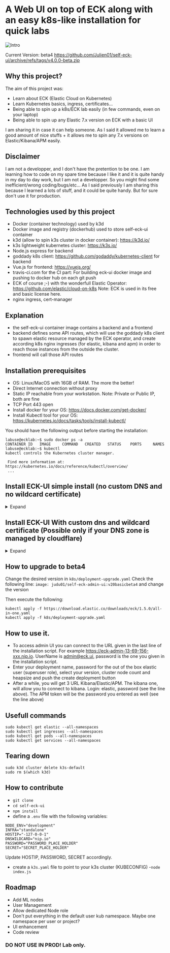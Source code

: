 # A Web UI on top of ECK along with an easy k8s-like installation for quick labs
![Intro](https://user-images.githubusercontent.com/43077255/118717509-73713880-b826-11eb-87a8-05ee8e80d0ba.JPG)

Current Version: beta4
https://github.com/Julien01/self-eck-ui/archive/refs/tags/v4.0.0-beta.zip

## Why this project?
The aim of this project was:
- Learn about ECK (Elastic Cloud on Kubernetes)
- Learn Kubernetes basics, ingress, certificates... 
- Being able to spin up a k8s/ECK lab easily (in few commands, even on your laptop)
- Being able to spin up any Elastic 7.x version on ECK with a basic UI

I am sharing it in case it can help someone.  As I said it allowed me to learn a good amount of nice stuffs + it allows me to spin any 7.x versions on Elastic/Kibana/APM easily.

## Disclaimer
I am not a developper, and I don't have the pretention to be one. I am learning how to code on my spare time because I like it and it is quite handy in my day to day work, but I am not a developper. So you might find some inefficient/wrong coding/bugs/etc... As I said previously I am sharing this because I learned a lots of stuff, and it could be quite handy. But for sure don't use it for production.

## Technologies used by this project
- Docker (container technology) used by k3d
- Docker image and registry (dockerhub) used to store self-eck-ui container
- k3d (allow to spin k3s cluster in docker container): https://k3d.io/
- k3s lightweight kubernetes cluster: https://k3s.io/
- Node.js express for backend
- goddady k8s client: https://github.com/godaddy/kubernetes-client for backend
- Vue.js for frontend: https://vuejs.org/
- travis-ci.com for the CI part: For building eck-ui docker image and pushing to docker hub on each git push
- ECK of course ;-) with the wonderfull Elastic Operator: https://github.com/elastic/cloud-on-k8s Note: ECK is used in its free and basic license here.
- nginx ingress, cert-manager

## Explanation
- the self-eck-ui container image contains a backend and a frontend
- backend defines some API routes, which will use the goddady k8s client to spawn elastic resource managed by the ECK operator, and create according k8s nginx ingresses (for elastic, kibana and apm) in order to reach those instances from the outside the cluster.
- frontend will call those API routes

## Installation prerequisites
- OS: Linux/MacOS with 16GB of RAM. The more the better!
- Direct Internet connection without proxy
- Static IP reachable from your workstation. Note: Private or Public IP, both are fine
- TCP Port 443 open
- Install docker for your OS: https://docs.docker.com/get-docker/
- Install Kubectl tool for your OS: https://kubernetes.io/docs/tasks/tools/install-kubectl/

You should have the following output before starting the installation:
```
labuse@ecklab:~$ sudo docker ps -a
CONTAINER ID   IMAGE     COMMAND   CREATED   STATUS    PORTS     NAMES
labuse@ecklab:~$ kubectl
kubectl controls the Kubernetes cluster manager.

 Find more information at: https://kubernetes.io/docs/reference/kubectl/overview/
 ...
 ```

## Install ECK-UI simple install (no custom DNS and no wildcard certificate)
<details>
    <summary>Expand</summary>
    <p>

```
Download latest release: https://github.com/Julien01/self-eck-ui/archive/refs/tags/v4.0.0-beta.zip
unzip self-eck-ui-4.0.0-beta.zip
cd self-eck-ui-4.0.0-beta
sudo chmod +x install.sh
sudo ./install.sh
```

- Installation:
    <details>
    <summary>Expected output</summary>
    <p>

    ```
    labuse@ecklab:~/self-eck-ui$  sudo ./install.sh
    Enter IP: (if you install locally you can use 127.0.0.1 If you install this on remote VM then use its IP)
    static reachable ip: 172.25.110.215
    Enter password for admin UI and admin@eck.ui user:
    Password:  Starting installation.....
    Preparing to install k3d into /usr/local/bin
    k3d installed into /usr/local/bin/k3d
    Run 'k3d --help' to see what you can do with it.
    INFO[0000] Prep: Network
    INFO[0000] Created network 'k3d-k3s-default' (582a9b040577baeed04413dff7c860829ec045c79284d1cccde6bacc018e5767)
    INFO[0000] Created volume 'k3d-k3s-default-images'
    INFO[0001] Creating node 'k3d-k3s-default-server-0'
    INFO[0002] Creating node 'k3d-k3s-default-agent-0'
    INFO[0002] Creating node 'k3d-k3s-default-agent-1'
    INFO[0002] Creating node 'k3d-k3s-default-agent-2'
    INFO[0002] Creating LoadBalancer 'k3d-k3s-default-serverlb'
    INFO[0002] Starting cluster 'k3s-default'
    INFO[0002] Starting servers...
    INFO[0002] Starting Node 'k3d-k3s-default-server-0'
    INFO[0008] Starting agents...
    INFO[0008] Starting Node 'k3d-k3s-default-agent-0'
    INFO[0021] Starting Node 'k3d-k3s-default-agent-1'
    INFO[0028] Starting Node 'k3d-k3s-default-agent-2'
    INFO[0036] Starting helpers...
    INFO[0036] Starting Node 'k3d-k3s-default-serverlb'
    INFO[0037] (Optional) Trying to get IP of the docker host and inject it into the cluster as 'host.k3d.internal' for easy access
    INFO[0039] Successfully added host record to /etc/hosts in 5/5 nodes and to the CoreDNS ConfigMap
    INFO[0039] Cluster 'k3s-default' created successfully!
    INFO[0039] --kubeconfig-update-default=false --> sets --kubeconfig-switch-context=false
    INFO[0039] You can now use it like this:
    kubectl config use-context k3d-k3s-default
    kubectl cluster-info
    namespace/ingress-nginx created
    serviceaccount/ingress-nginx created
    configmap/ingress-nginx-controller created
    clusterrole.rbac.authorization.k8s.io/ingress-nginx created
    clusterrolebinding.rbac.authorization.k8s.io/ingress-nginx created
    role.rbac.authorization.k8s.io/ingress-nginx created
    rolebinding.rbac.authorization.k8s.io/ingress-nginx created
    service/ingress-nginx-controller-admission created
    service/ingress-nginx-controller created
    deployment.apps/ingress-nginx-controller created
    Warning: admissionregistration.k8s.io/v1beta1 ValidatingWebhookConfiguration is deprecated in v1.16+, unavailable in v1.22+; use admissionregistration.k8s.io/v1 ValidatingWebhookConfiguration
    validatingwebhookconfiguration.admissionregistration.k8s.io/ingress-nginx-admission created
    clusterrole.rbac.authorization.k8s.io/ingress-nginx-admission created
    clusterrolebinding.rbac.authorization.k8s.io/ingress-nginx-admission created
    job.batch/ingress-nginx-admission-create created
    job.batch/ingress-nginx-admission-patch created
    role.rbac.authorization.k8s.io/ingress-nginx-admission created
    rolebinding.rbac.authorization.k8s.io/ingress-nginx-admission created
    serviceaccount/ingress-nginx-admission created
    namespace/elastic-system created
    serviceaccount/elastic-operator created
    secret/elastic-webhook-server-cert created
    configmap/elastic-operator created
    Warning: apiextensions.k8s.io/v1beta1 CustomResourceDefinition is deprecated in v1.16+, unavailable in v1.22+; use apiextensions.k8s.io/v1 CustomResourceDefinition
    customresourcedefinition.apiextensions.k8s.io/agents.agent.k8s.elastic.co created
    customresourcedefinition.apiextensions.k8s.io/apmservers.apm.k8s.elastic.co created
    customresourcedefinition.apiextensions.k8s.io/beats.beat.k8s.elastic.co created
    customresourcedefinition.apiextensions.k8s.io/elasticsearches.elasticsearch.k8s.elastic.co created
    customresourcedefinition.apiextensions.k8s.io/enterprisesearches.enterprisesearch.k8s.elastic.co created
    customresourcedefinition.apiextensions.k8s.io/kibanas.kibana.k8s.elastic.co created
    clusterrole.rbac.authorization.k8s.io/elastic-operator created
    clusterrole.rbac.authorization.k8s.io/elastic-operator-view created
    clusterrole.rbac.authorization.k8s.io/elastic-operator-edit created
    clusterrolebinding.rbac.authorization.k8s.io/elastic-operator created
    service/elastic-webhook-server created
    statefulset.apps/elastic-operator created
    Warning: admissionregistration.k8s.io/v1beta1 ValidatingWebhookConfiguration is deprecated in v1.16+, unavailable in v1.22+; use admissionregistration.k8s.io/v1 ValidatingWebhookConfiguration
    validatingwebhookconfiguration.admissionregistration.k8s.io/elastic-webhook.k8s.elastic.co created
    clusterrolebinding.rbac.authorization.k8s.io/serviceaccounts-cluster-admin created
    secret/env-secret created
    deployment.apps/self-eck-admin-ui created
    service/self-eck-admin-ui created
    Warning: extensions/v1beta1 Ingress is deprecated in v1.14+, unavailable in v1.22+; use networking.k8s.io/v1 Ingress
    Error from server (InternalError): error when creating "k8s/deployment-tmp.yaml": Internal error occurred: failed calling webhook "validate.nginx.ingress.kubernetes.io": Post "https://ingress-nginx-controller-admission.ingress-nginx.svc:443/extensions/v1beta1/ingresses?timeout=30s": dial tcp 10.43.255.118:443: connect: connection refused
    retrying it could be normal, indeed depending on the bandwidth, it can take up to 20m,  please be patient...
    clusterrolebinding.rbac.authorization.k8s.io/serviceaccounts-cluster-admin unchanged
    secret/env-secret configured
    deployment.apps/self-eck-admin-ui unchanged
    service/self-eck-admin-ui unchanged
    Warning: extensions/v1beta1 Ingress is deprecated in v1.14+, unavailable in v1.22+; use networking.k8s.io/v1 Ingress
    Error from server (InternalError): error when creating "k8s/deployment-tmp.yaml": Internal error occurred: failed calling webhook "validate.nginx.ingress.kubernetes.io": Post "https://ingress-nginx-controller-admission.ingress-nginx.svc:443/extensions/v1beta1/ingresses?timeout=30s": dial tcp 10.43.255.118:443: connect: connection refused
    retrying it could be normal, indeed depending on the bandwidth, it can take up to 20m,  please be patient...
    clusterrolebinding.rbac.authorization.k8s.io/serviceaccounts-cluster-admin unchanged
    secret/env-secret configured
    deployment.apps/self-eck-admin-ui unchanged
    service/self-eck-admin-ui unchanged
    Warning: extensions/v1beta1 Ingress is deprecated in v1.14+, unavailable in v1.22+; use networking.k8s.io/v1 Ingress
    Error from server (InternalError): error when creating "k8s/deployment-tmp.yaml": Internal error occurred: failed calling webhook "validate.nginx.ingress.kubernetes.io": Post "https://ingress-nginx-controller-admission.ingress-nginx.svc:443/extensions/v1beta1/ingresses?timeout=30s": dial tcp 10.43.255.118:443: connect: connection refused
    retrying it could be normal, indeed depending on the bandwidth, it can take up to 20m,  please be patient...
    clusterrolebinding.rbac.authorization.k8s.io/serviceaccounts-cluster-admin unchanged
    secret/env-secret configured
    deployment.apps/self-eck-admin-ui unchanged
    service/self-eck-admin-ui unchanged
    Warning: extensions/v1beta1 Ingress is deprecated in v1.14+, unavailable in v1.22+; use networking.k8s.io/v1 Ingress
    Error from server (InternalError): error when creating "k8s/deployment-tmp.yaml": Internal error occurred: failed calling webhook "validate.nginx.ingress.kubernetes.io": Post "https://ingress-nginx-controller-admission.ingress-nginx.svc:443/extensions/v1beta1/ingresses?timeout=30s": dial tcp 10.43.255.118:443: connect: connection refused
    retrying it could be normal, indeed depending on the bandwidth, it can take up to 20m,  please be patient...
    clusterrolebinding.rbac.authorization.k8s.io/serviceaccounts-cluster-admin unchanged
    secret/env-secret configured
    deployment.apps/self-eck-admin-ui unchanged
    service/self-eck-admin-ui unchanged
    Warning: extensions/v1beta1 Ingress is deprecated in v1.14+, unavailable in v1.22+; use networking.k8s.io/v1 Ingress
    Error from server (InternalError): error when creating "k8s/deployment-tmp.yaml": Internal error occurred: failed calling webhook "validate.nginx.ingress.kubernetes.io": Post "https://ingress-nginx-controller-admission.ingress-nginx.svc:443/extensions/v1beta1/ingresses?timeout=30s": dial tcp 10.43.255.118:443: connect: connection refused
    retrying it could be normal, indeed depending on the bandwidth, it can take up to 20m,  please be patient...
    clusterrolebinding.rbac.authorization.k8s.io/serviceaccounts-cluster-admin unchanged
    secret/env-secret configured
    deployment.apps/self-eck-admin-ui unchanged
    service/self-eck-admin-ui unchanged
    Warning: extensions/v1beta1 Ingress is deprecated in v1.14+, unavailable in v1.22+; use networking.k8s.io/v1 Ingress
    Error from server (InternalError): error when creating "k8s/deployment-tmp.yaml": Internal error occurred: failed calling webhook "validate.nginx.ingress.kubernetes.io": Post "https://ingress-nginx-controller-admission.ingress-nginx.svc:443/extensions/v1beta1/ingresses?timeout=30s": dial tcp 10.43.255.118:443: connect: connection refused
    retrying it could be normal, indeed depending on the bandwidth, it can take up to 20m,  please be patient...
    clusterrolebinding.rbac.authorization.k8s.io/serviceaccounts-cluster-admin unchanged
    secret/env-secret configured
    deployment.apps/self-eck-admin-ui unchanged
    service/self-eck-admin-ui unchanged
    Warning: extensions/v1beta1 Ingress is deprecated in v1.14+, unavailable in v1.22+; use networking.k8s.io/v1 Ingress
    ingress.extensions/eck-ui-ingress created
    To access admin UI you can connect to https://eck-admin-172-25-110-215.nip.io UserName:admin@eck.ui
    It can take up to 30min to have everything working
    ```
    </p>
    </details>



- [Login(1)](https://user-images.githubusercontent.com/43077255/119314076-93648a00-bc74-11eb-94b7-c229eb7db91b.mp4)
- [Login(2)](https://user-images.githubusercontent.com/43077255/119314147-aecf9500-bc74-11eb-8746-9e8c41e5e14c.mp4)

- [Create a deployment](https://user-images.githubusercontent.com/43077255/119314189-bf800b00-bc74-11eb-82aa-b2baa753cdf4.mp4)

- [Access kibana for a deployment](https://user-images.githubusercontent.com/43077255/119314256-d7f02580-bc74-11eb-9895-3735c6d13144.mp4)

- [Delete deployment](https://user-images.githubusercontent.com/43077255/119314335-ef2f1300-bc74-11eb-87d3-e1c7e86f3d59.mp4)

  </p>
    </details>





## Install ECK-UI With custom dns and wildcard certificate (Possible only if your DNS zone is managed by cloudflare)
<details>
    <summary>Expand</summary>
    <p>
If you own a dns domain and manage your zone on cloudflare, you can use wildcard cert with letsencrypt and DNS01 challenge so (you won't get the certificate warning anymore):
It works only with Cloudflare managed zones for now. You should be able to manage you DNS zone for free with cloudflare (free tier)

```
Download latest release here: https://github.com/Julien01/self-eck-ui/archive/refs/tags/v4.0.0-beta.zip
unzip self-eck-ui-4.0.0-beta.zip
cd self-eck-ui
sudo chmod +x installDNS.sh
sudo ./installDNS.sh
```

- Get your ip:

![ifconfig](https://user-images.githubusercontent.com/43077255/118718697-d8795e00-b827-11eb-8230-32ddcefdc9f4.JPG)


- [Cloudfare API Token creation](https://user-images.githubusercontent.com/43077255/119314408-01a94c80-bc75-11eb-8fff-59629630e056.mp4)

- [Cloudfare A entry and CNAME](https://user-images.githubusercontent.com/43077255/119314568-2f8e9100-bc75-11eb-813b-f20553e32c29.mp4)

- Installation:
    <details>
    <summary>Expected output</summary>
    <p>

    ```
    labuse@ecklab:~/self-eck-ui$ sudo ./installDNS.sh
    Enter WildCard DNS Domain
    DNS Domain: labdemo.myinfra.xyz
    Enter CloudfareAPI:
    API token: 3readacted-oredacted
    Enter Email:
    Email for lets encrypt contact: redacted@gmail.com
    Enter password for admin UI and admin@eck.ui user:
    Password: k3d v4.4.3 is already latest
    Run 'k3d --help' to see what you can do with it.
    INFO[0000] Prep: Network
    INFO[0000] Created network 'k3d-k3s-default' (c083fec56bea2d0186500e60414c4ec56766179c7c62e8b0a4c69bab84daa961)
    INFO[0000] Created volume 'k3d-k3s-default-images'
    INFO[0001] Creating node 'k3d-k3s-default-server-0'
    INFO[0001] Creating node 'k3d-k3s-default-agent-0'
    INFO[0001] Creating node 'k3d-k3s-default-agent-1'
    INFO[0001] Creating node 'k3d-k3s-default-agent-2'
    INFO[0001] Creating LoadBalancer 'k3d-k3s-default-serverlb'
    INFO[0001] Starting cluster 'k3s-default'
    INFO[0001] Starting servers...
    INFO[0001] Starting Node 'k3d-k3s-default-server-0'
    INFO[0011] Starting agents...
    INFO[0011] Starting Node 'k3d-k3s-default-agent-0'
    INFO[0024] Starting Node 'k3d-k3s-default-agent-1'
    INFO[0032] Starting Node 'k3d-k3s-default-agent-2'
    INFO[0040] Starting helpers...
    INFO[0040] Starting Node 'k3d-k3s-default-serverlb'
    INFO[0042] (Optional) Trying to get IP of the docker host and inject it into the cluster as 'host.k3d.internal' for easy access
    INFO[0048] Successfully added host record to /etc/hosts in 5/5 nodes and to the CoreDNS ConfigMap
    INFO[0048] Cluster 'k3s-default' created successfully!
    INFO[0048] --kubeconfig-update-default=false --> sets --kubeconfig-switch-context=false
    INFO[0048] You can now use it like this:
    kubectl config use-context k3d-k3s-default
    kubectl cluster-info
    namespace/ingress-nginx created
    serviceaccount/ingress-nginx created
    configmap/ingress-nginx-controller created
    clusterrole.rbac.authorization.k8s.io/ingress-nginx created
    clusterrolebinding.rbac.authorization.k8s.io/ingress-nginx created
    role.rbac.authorization.k8s.io/ingress-nginx created
    rolebinding.rbac.authorization.k8s.io/ingress-nginx created
    service/ingress-nginx-controller-admission created
    service/ingress-nginx-controller created
    deployment.apps/ingress-nginx-controller created
    Warning: admissionregistration.k8s.io/v1beta1 ValidatingWebhookConfiguration is deprecated in v1.16+, unavailable in v1.22+; use admissionregistration.k8s.io/v1 ValidatingWebhookConfiguration
    validatingwebhookconfiguration.admissionregistration.k8s.io/ingress-nginx-admission created
    clusterrole.rbac.authorization.k8s.io/ingress-nginx-admission created
    clusterrolebinding.rbac.authorization.k8s.io/ingress-nginx-admission created
    job.batch/ingress-nginx-admission-create created
    job.batch/ingress-nginx-admission-patch created
    role.rbac.authorization.k8s.io/ingress-nginx-admission created
    rolebinding.rbac.authorization.k8s.io/ingress-nginx-admission created
    serviceaccount/ingress-nginx-admission created
    namespace/elastic-system created
    serviceaccount/elastic-operator created
    secret/elastic-webhook-server-cert created
    configmap/elastic-operator created
    Warning: apiextensions.k8s.io/v1beta1 CustomResourceDefinition is deprecated in v1.16+, unavailable in v1.22+; use apiextensions.k8s.io/v1 CustomResourceDefinition
    customresourcedefinition.apiextensions.k8s.io/agents.agent.k8s.elastic.co created
    customresourcedefinition.apiextensions.k8s.io/apmservers.apm.k8s.elastic.co created
    customresourcedefinition.apiextensions.k8s.io/beats.beat.k8s.elastic.co created
    customresourcedefinition.apiextensions.k8s.io/elasticsearches.elasticsearch.k8s.elastic.co created
    customresourcedefinition.apiextensions.k8s.io/enterprisesearches.enterprisesearch.k8s.elastic.co created
    customresourcedefinition.apiextensions.k8s.io/kibanas.kibana.k8s.elastic.co created
    clusterrole.rbac.authorization.k8s.io/elastic-operator created
    clusterrole.rbac.authorization.k8s.io/elastic-operator-view created
    clusterrole.rbac.authorization.k8s.io/elastic-operator-edit created
    clusterrolebinding.rbac.authorization.k8s.io/elastic-operator created
    service/elastic-webhook-server created
    statefulset.apps/elastic-operator created
    Warning: admissionregistration.k8s.io/v1beta1 ValidatingWebhookConfiguration is deprecated in v1.16+, unavailable in v1.22+; use admissionregistration.k8s.io/v1 ValidatingWebhookConfiguration
    validatingwebhookconfiguration.admissionregistration.k8s.io/elastic-webhook.k8s.elastic.co created
    customresourcedefinition.apiextensions.k8s.io/certificaterequests.cert-manager.io created
    customresourcedefinition.apiextensions.k8s.io/certificates.cert-manager.io created
    customresourcedefinition.apiextensions.k8s.io/challenges.acme.cert-manager.io created
    customresourcedefinition.apiextensions.k8s.io/clusterissuers.cert-manager.io created
    customresourcedefinition.apiextensions.k8s.io/issuers.cert-manager.io created
    customresourcedefinition.apiextensions.k8s.io/orders.acme.cert-manager.io created
    namespace/cert-manager created
    serviceaccount/cert-manager-cainjector created
    serviceaccount/cert-manager created
    serviceaccount/cert-manager-webhook created
    clusterrole.rbac.authorization.k8s.io/cert-manager-cainjector created
    clusterrole.rbac.authorization.k8s.io/cert-manager-controller-issuers created
    clusterrole.rbac.authorization.k8s.io/cert-manager-controller-clusterissuers created
    clusterrole.rbac.authorization.k8s.io/cert-manager-controller-certificates created
    clusterrole.rbac.authorization.k8s.io/cert-manager-controller-orders created
    clusterrole.rbac.authorization.k8s.io/cert-manager-controller-challenges created
    clusterrole.rbac.authorization.k8s.io/cert-manager-controller-ingress-shim created
    clusterrole.rbac.authorization.k8s.io/cert-manager-view created
    clusterrole.rbac.authorization.k8s.io/cert-manager-edit created
    clusterrole.rbac.authorization.k8s.io/cert-manager-controller-approve:cert-manager-io created
    clusterrole.rbac.authorization.k8s.io/cert-manager-webhook:subjectaccessreviews created
    clusterrolebinding.rbac.authorization.k8s.io/cert-manager-cainjector created
    clusterrolebinding.rbac.authorization.k8s.io/cert-manager-controller-issuers created
    clusterrolebinding.rbac.authorization.k8s.io/cert-manager-controller-clusterissuers created
    clusterrolebinding.rbac.authorization.k8s.io/cert-manager-controller-certificates created
    clusterrolebinding.rbac.authorization.k8s.io/cert-manager-controller-orders created
    clusterrolebinding.rbac.authorization.k8s.io/cert-manager-controller-challenges created
    clusterrolebinding.rbac.authorization.k8s.io/cert-manager-controller-ingress-shim created
    clusterrolebinding.rbac.authorization.k8s.io/cert-manager-controller-approve:cert-manager-io created
    clusterrolebinding.rbac.authorization.k8s.io/cert-manager-webhook:subjectaccessreviews created
    role.rbac.authorization.k8s.io/cert-manager-cainjector:leaderelection created
    role.rbac.authorization.k8s.io/cert-manager:leaderelection created
    role.rbac.authorization.k8s.io/cert-manager-webhook:dynamic-serving created
    rolebinding.rbac.authorization.k8s.io/cert-manager-cainjector:leaderelection created
    rolebinding.rbac.authorization.k8s.io/cert-manager:leaderelection created
    rolebinding.rbac.authorization.k8s.io/cert-manager-webhook:dynamic-serving created
    service/cert-manager created
    service/cert-manager-webhook created
    deployment.apps/cert-manager-cainjector created
    deployment.apps/cert-manager created
    deployment.apps/cert-manager-webhook created
    mutatingwebhookconfiguration.admissionregistration.k8s.io/cert-manager-webhook created
    validatingwebhookconfiguration.admissionregistration.k8s.io/cert-manager-webhook created
    clusterrolebinding.rbac.authorization.k8s.io/serviceaccounts-cluster-admin created
    secret/cloudflare-api-token-secret created
    secret/env-secret created
    deployment.apps/self-eck-admin-ui created
    service/self-eck-admin-ui created
    Warning: extensions/v1beta1 Ingress is deprecated in v1.14+, unavailable in v1.22+; use networking.k8s.io/v1 Ingress
    Error from server (InternalError): error when creating "k8s/deploymentcert-tmp.yaml": Internal error occurred: failed calling webhook "webhook.cert-manager.io": Post "https://cert-manager-webhook.cert-manager.svc:443/mutate?timeout=10s": dial tcp 10.43.33.191:443: connect: connection refused
    Error from server (InternalError): error when creating "k8s/deploymentcert-tmp.yaml": Internal error occurred: failed calling webhook "webhook.cert-manager.io": Post "https://cert-manager-webhook.cert-manager.svc:443/mutate?timeout=10s": dial tcp 10.43.33.191:443: connect: connection refused
    Error from server (InternalError): error when creating "k8s/deploymentcert-tmp.yaml": Internal error occurred: failed calling webhook "validate.nginx.ingress.kubernetes.io": Post "https://ingress-nginx-controller-admission.ingress-nginx.svc:443/extensions/v1beta1/ingresses?timeout=30s": dial tcp 10.43.103.172:443: connect: connection refused
    retrying it could be normal, indeed depending on the bandwidth, it can take up to 20m,  please be patient...
    clusterrolebinding.rbac.authorization.k8s.io/serviceaccounts-cluster-admin unchanged
    secret/cloudflare-api-token-secret configured
    clusterissuer.cert-manager.io/letsencrypt created
    certificate.cert-manager.io/eck-mycert-secret created
    secret/env-secret configured
    deployment.apps/self-eck-admin-ui unchanged
    service/self-eck-admin-ui unchanged
    Warning: extensions/v1beta1 Ingress is deprecated in v1.14+, unavailable in v1.22+; use networking.k8s.io/v1 Ingress
    Error from server (InternalError): error when creating "k8s/deploymentcert-tmp.yaml": Internal error occurred: failed calling webhook "validate.nginx.ingress.kubernetes.io": Post "https://ingress-nginx-controller-admission.ingress-nginx.svc:443/extensions/v1beta1/ingresses?timeout=30s": dial tcp 10.43.103.172:443: connect: connection refused
    retrying it could be normal, indeed depending on the bandwidth, it can take up to 20m,  please be patient...
    clusterrolebinding.rbac.authorization.k8s.io/serviceaccounts-cluster-admin unchanged
    secret/cloudflare-api-token-secret configured
    clusterissuer.cert-manager.io/letsencrypt unchanged
    certificate.cert-manager.io/eck-mycert-secret unchanged
    secret/env-secret configured
    deployment.apps/self-eck-admin-ui unchanged
    service/self-eck-admin-ui unchanged
    Warning: extensions/v1beta1 Ingress is deprecated in v1.14+, unavailable in v1.22+; use networking.k8s.io/v1 Ingress
    ingress.extensions/eck-ui-ingress created
    To access admin UI you can connect to https://eck-admin.labdemo.myinfra.xyz UserName:admin@eck.ui
    It can take up to 30min to have everything working
    ```

    </p>
    </details>



- [Login(1)](https://user-images.githubusercontent.com/43077255/119314736-5ea50280-bc75-11eb-8c66-7c11e682de4d.mp4)
- [Login(2)](https://user-images.githubusercontent.com/43077255/119314807-74b2c300-bc75-11eb-8d2a-9927edbf50a8.mp4)

- Valid Cert:

![cert](https://user-images.githubusercontent.com/43077255/118719098-53427900-b828-11eb-9a06-4cb2c382f3a7.JPG)

- [Create a deployment](https://user-images.githubusercontent.com/43077255/119314189-bf800b00-bc74-11eb-82aa-b2baa753cdf4.mp4)

- [Access kibana for a deployment](https://user-images.githubusercontent.com/43077255/119314256-d7f02580-bc74-11eb-9895-3735c6d13144.mp4)

- [Delete deployment](https://user-images.githubusercontent.com/43077255/119314335-ef2f1300-bc74-11eb-87d3-e1c7e86f3d59.mp4)


    </p>
    </details>

## How to upgrade to beta4
Change the desired version in  `k8s/deployment-upgrade.yaml`
Check the following line:
`image: judu01/self-eck-admin-ui:v20basicbeta4` and change the version

Then execute the following:
```
kubectl apply -f https://download.elastic.co/downloads/eck/1.5.0/all-in-one.yaml
kubectl apply -f k8s/deployment-upgrade.yaml
```

## How to use it.
- To access admin UI you can connect to the URL given in the last line of the installation script. For example https://eck-admin-13-69-156-xxx.nip.io.  UserName is admin@eck.ui, password is the one you given in the installation script.
- Enter your deployment name, password for the out of the box elastic user (superuser role), select your version, cluster node count and heapsize and push the create deployment button
- After a while, you will get 3 URL Kibana/Elastic/APM. The kibana one, will allow you to connect to kibana. Login: elastic, password (see the line above). The APM token will be the password you entered as well (see the line above)

## Usefull commands
```
sudo kubectl get elastic --all-namespaces
sudo kubectl get ingresses --all-namespaces
sudo kubectl get pods --all-namespaces
sudo kubectl get services --all-namespaces
```

## Tearing down
```
sudo k3d cluster delete k3s-default
sudo rm $(which k3d)
```

## How to contribute
- `git clone`
- `cd self-eck-ui`
- `npm install`
- define a `.env` file with the following variables:
```
NODE_ENV="development"
INFRA="standalone"
HOSTIP="-127-0-0-1"
DNSWILDCARD="nip.io"
PASSWORD="PASSWORD_PLACE_HOLDER"
SECRET="SECRET_PLACE_HOLDER"
```
Update HOSTIP, PASSWORD, SECRET accordingly.

- create a `k3s.yaml` file to point to your k3s cluster (KUBECONFIG)
-`node index.js`

## Roadmap 
- Add ML nodes
- User Management
- Allow dedicated Node role
- Don't put everything in the default user kub namespace. Maybe one namespace per user or project?
- UI enhancement
- Code review

### DO NOT USE IN PROD! Lab only.
